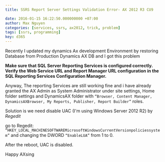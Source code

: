 ```yaml
---
title: SSRS Report Server Settings Validation Error- AX 2012 R3 CU9

date: 2016-01-15 16:22:50.000000000 +07:00
author: Max Nguyen
categories: [services, ssrs, ax2012, trick, problem]
tags: [ssrs, programming]
key: d365
---
```


Recently I updated my dynamics Ax development Environment by restoring Database from Production Dynamics AX DB and I got this problem 

**Make sure that SQL Server Reporting Services is configured correctly. Verify the Web Service URL and Report Manager URL configuration in the SQL Reporting Services Configuration Manager.**

Anyway, The reporting Services are still working fine and i have already granted the AX Admin as System Administrator under site settings, Home folder settings and DynamicsAX folder with `“Browser, Content Manager, DynamicsAXBrowser, My Reports, Publisher, Report Builder”` roles.


Solution is we need disable UAC (I'm using Windows Server 2012 R2) by *Regedit*


go to Regedit: `“HKEY_LOCAL_MACHINESOFTWAREMicrosoftWindowsCurrentVersionpoliciessystem”` and changing the DWORD `“EnableLUA”` from 1 to 0.


After the reboot, UAC is disabled.

Happy AXsing